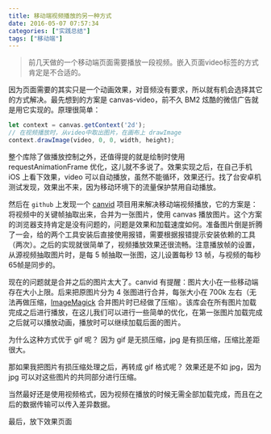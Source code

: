 ```yaml
---
title: 移动端视频播放的另一种方式
date: 2016-05-07 07:57:34
categories: ["实践总结"]
tags: ["移动端"]
---
```


> 前几天做的一个移动端页面需要播放一段视频。嵌入页面video标签的方式肯定是不合适的。

因为页面需要的其实只是一个动画效果，对音频没有要求，所以就有机会选择其它的方式解决。最先想到的方案是 canvas-video，前不久 BM2 炫酷的微信广告就是用它实现的。原理很简单：

<!-- more -->

```javascript
let context = canvas.getContext('2d');
// 在视频播放时，从video中取出图片，在画布上 drawImage
context.drawImage(video, 0, 0, width, height);
```
整个库除了做播放控制之外，还值得提的就是绘制时使用 requestAnimationFrame 优化，这儿就不多说了。效果实现之后，在自己手机 iOS 上看下效果，video 可以自动播放，虽然不能循环，效果还行。找了台安卓机测试发现，效果出不来，因为移动环境下的流量保护禁用自动播放。

然后在 `github` 上发现一个 [canvid](https://github.com/gka/canvid) 项目用来解决移动端视频播放，它的方案是：将视频中的关键帧抽取出来，合并为一张图片，使用 canvas 播放图片。这个方案的浏览器支持肯定是没有问题的，问题是效果和加载速度如何。准备图片倒是折腾了一会，给的两个工具安装后直接使用报错，需要根据报错提示安装依赖的工具（两次）。之后的实现就很简单了，视频播放效果还很流畅。注意播放帧的设置，从源视频抽取图片时，是每 5 帧抽取一张图，这儿设置每秒 13 帧，与视频的每秒65帧是同步的。

现在的问题就是合并之后的图片太大了。canvid 有提醒：图片大小在一些移动端存在大小上限。后来把原图片分为 4 张图进行合并，每张大小在 700k 左右（无法再做压缩，[ImageMagick](http://www.imagemagick.org/script/index.php) 合并图片时已经做了压缩）。该库会在所有图片加载完成之后进行播放，在这儿我们可以进行一些简单的优化，在第一张图片加载完成之后就可以播放动画，播放时可以继续加载后面的图片。

为什么这种方式优于 gif 呢？
因为 gif 是无损压缩，jpg 是有损压缩，压缩比差距很大。

那如果我把图片有损压缩处理之后，再转成 gif 格式呢？
效果还是不如 jpg，因为 jpg 可以对这些图片的共同部分进行压缩。

当然最好还是使用视频格式，因为视频在播放的时候无需全部加载完成，而且在之后的数据传输可以传入差异数据。

最后，放下效果页面
